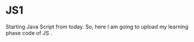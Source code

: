 # JS1
Starting Java Script from today.  So, here I am going to upload my learning phase code of JS .

